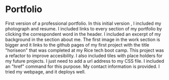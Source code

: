 # Portfolio
First version of a professional portfolio.
In this initial version , I included my photograph and resume.
I included links to every section of my portfolio by clicking the correspondent word in the header.
I included an excerpt of my background in the section about me.
The first image in the work section is bigger and it links to the github pages of my first project with the title "horiseon" that was completed at my Rice tech boot camp. This project was a refactor to improve accesibility.
I also included tiles with place holders for my future projects. I just need to add a url address to my CSS file. I included an "href" command for this purpose.
My contact information is provided.
I tried my webpage, and it deploys well.
